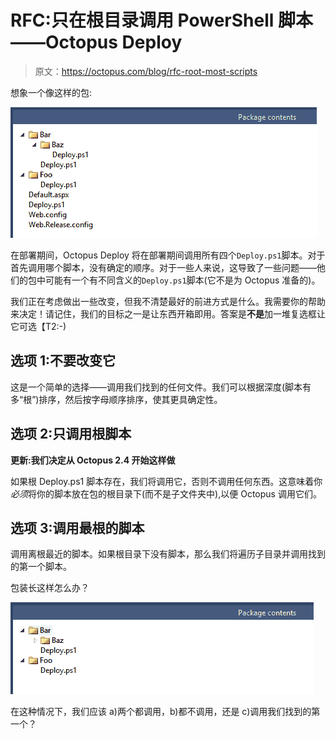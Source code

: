 # RFC:只在根目录调用 PowerShell 脚本——Octopus Deploy

> 原文：<https://octopus.com/blog/rfc-root-most-scripts>

想象一个像这样的包:

![NuGet package with multiple deployment scripts](img/15988a6adbb201f843e52563e5689acd.png)

在部署期间，Octopus Deploy 将在部署期间调用所有四个`Deploy.ps1`脚本。对于首先调用哪个脚本，没有确定的顺序。对于一些人来说，这导致了一些问题——他们的包中可能有一个有不同含义的`Deploy.ps1`脚本(它不是为 Octopus 准备的)。

我们正在考虑做出一些改变，但我不清楚最好的前进方式是什么。我需要你的帮助来决定！请记住，我们的目标之一是让东西开箱即用。答案是**不是**加一堆复选框让它可选【T2:-)

## 选项 1:不要改变它

这是一个简单的选择——调用我们找到的任何文件。我们可以根据深度(脚本有多“根”)排序，然后按字母顺序排序，使其更具确定性。

## 选项 2:只调用根脚本

**更新:我们决定从 Octopus 2.4 开始这样做**

如果根 Deploy.ps1 脚本存在，我们将调用它，否则不调用任何东西。这意味着你*必须*将你的脚本放在包的根目录下(而不是子文件夹中),以便 Octopus 调用它们。

## 选项 3:调用最根的脚本

调用离根最近的脚本。如果根目录下没有脚本，那么我们将遍历子目录并调用找到的第一个脚本。

包装长这样怎么办？

![Root most](img/f88e3bb5591a7d6f62957c7a54c2e353.png)

在这种情况下，我们应该 a)两个都调用，b)都不调用，还是 c)调用我们找到的第一个？